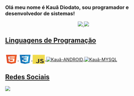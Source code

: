 ### Olá meu nome é Kauã Diodato, sou programador e desenvolvedor de sistemas!
<div align="center">
  <a href="https://github.com/K4U4Z">
  <img width="48%"  src="https://github-readme-stats.vercel.app/api?username=k4u4z&show_icons=true&theme=radical&include_all_commits=true&count_private=true"/>
  <img width="48%"  src="https://github-readme-stats.vercel.app/api/top-langs/?username=k4u4z&layout=compact&langs_count=7&theme=radical"/>
</div>
  
  ## Linguagens de Programação
  
  <div style="display: inline_block"><br>
  <img align="center" alt="Kauã-HTML" height="30" width="40" src="https://raw.githubusercontent.com/devicons/devicon/master/icons/html5/html5-original.svg">
  <img align="center" alt="Kauã-CSS" height="30" width="40" src="https://raw.githubusercontent.com/devicons/devicon/master/icons/css3/css3-original.svg">
  <img align="center" alt="Kauã-JAVASCRIPT" height="30" width="40" src="https://raw.githubusercontent.com/devicons/devicon/master/icons/javascript/javascript-original.svg">
  <img align="center" alt="Kauã-ANDROID" height="30" width="40" src="https://cdn.jsdelivr.net/gh/devicons/devicon/icons/androidstudio/androidstudio-original.svg" />
  <img align="center" alt="Kauã-MYSQL" height="30" width="40" src="https://cdn.jsdelivr.net/gh/devicons/devicon/icons/mysql/mysql-original.svg" />
 </div>
 
## Redes Sociais
 <div>
     <a href="https://www.linkedin.com/in/kauã-diodato-8858b6234" target="_blank"><img src="https://img.shields.io/badge/-LinkedIn-%230077B5?style=for-the-badge&logo=linkedin&logoColor=white" target="_blank"></a> 

 </div>
